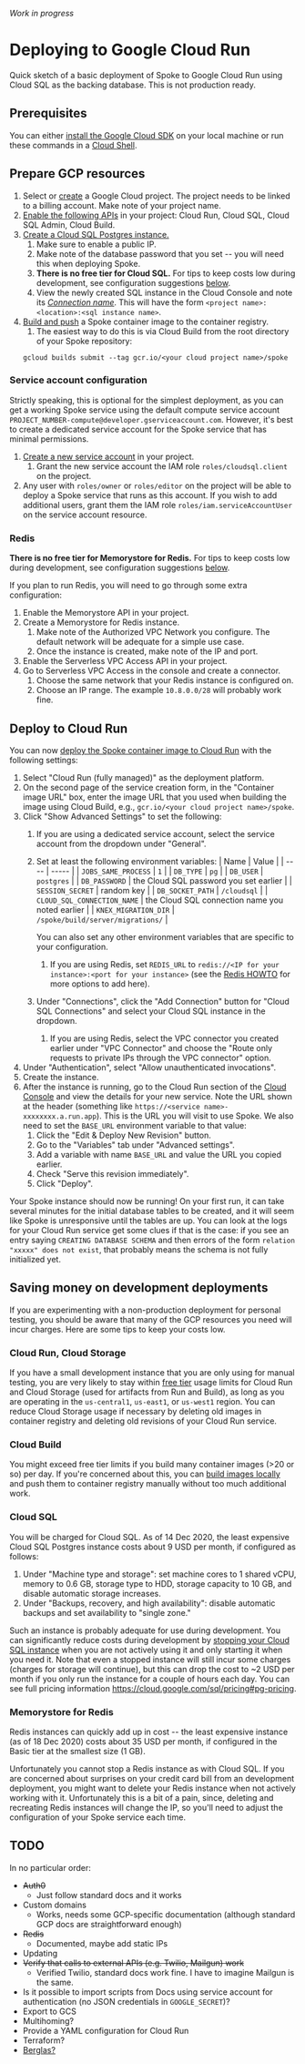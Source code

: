 _Work in progress_

# Deploying to Google Cloud Run

Quick sketch of a basic deployment of Spoke to Google Cloud Run using Cloud SQL as the backing database. This is not production ready.

## Prerequisites

You can either [install the Google Cloud SDK](https://cloud.google.com/sdk/docs/install) on your local machine or run these commands in a [Cloud Shell](https://cloud.google.com/shell).

## Prepare GCP resources

1.  Select or [create](https://cloud.google.com/resource-manager/docs/creating-managing-projects#creating_a_project) a Google Cloud project. The project needs to be linked to a billing account. Make note of your project name.
1.  [Enable the following APIs](https://cloud.google.com/service-usage/docs/enable-disable) in your project: Cloud Run, Cloud SQL, Cloud SQL Admin, Cloud Build.
1.  [Create a Cloud SQL Postgres instance.](https://cloud.google.com/sql/docs/postgres/create-instance)
    1.  Make sure to enable a public IP.
    1.  Make note of the database password that you set -- you will need this when deploying Spoke.
    1.  **There is no free tier for Cloud SQL.** For tips to keep costs low during development, see configuration suggestions [below](#saving-money-on-development-deployments).
    1.  View the newly created SQL instance in the Cloud Console and note its [_Connection name_](https://cloud.google.com/sql/docs/postgres/instance-info#connect_to_this_instance). This will have the form `<project name>:<location>:<sql instance name>`.
1.  [Build and push](https://cloud.google.com/run/docs/building/containers) a Spoke container image to the container registry.
    1.  The easiest way to do this is via Cloud Build from the root directory of your Spoke repository:
    ```shell
    gcloud builds submit --tag gcr.io/<your cloud project name>/spoke
    ```

### Service account configuration

Strictly speaking, this is optional for the simplest deployment, as you can get a working Spoke service using the default compute service account `PROJECT_NUMBER-compute@developer.gserviceaccount.com`. However, it's best to create a dedicated service account for the Spoke service that has minimal permissions.

1.  [Create a new service account](https://cloud.google.com/iam/docs/creating-managing-service-accounts#creating) in your project.
    1.  Grant the new service account the IAM role `roles/cloudsql.client` on the project.
1.  Any user with `roles/owner` or `roles/editor` on the project will be able to deploy a Spoke service that runs as this account. If you wish to add additional users, grant them the IAM role `roles/iam.serviceAccountUser` on the service account resource.

### Redis

**There is no free tier for Memorystore for Redis.** For tips to keep costs low during development, see configuration suggestions [below](#saving-money-on-development-deployments).

If you plan to run Redis, you will need to go through some extra configuration:
1.  Enable the Memorystore API in your project.
1.  Create a Memorystore for Redis instance.
    1. Make note of the Authorized VPC Network you configure. The default network will be adequate for a simple use case.
    1. Once the instance is created, make note of the IP and port.
1.  Enable the Serverless VPC Access API in your project.
1.  Go to Serverless VPC Access in the console and create a connector.
    1. Choose the same network that your Redis instance is configured on.
    1. Choose an IP range. The example `10.8.0.0/28` will probably work fine.

## Deploy to Cloud Run

You can now [deploy the Spoke container image to Cloud Run](https://cloud.google.com/run/docs/deploying#service) with the following settings:
1.  Select "Cloud Run (fully managed)" as the deployment platform.
1.  On the second page of the service creation form, in the "Container image URL" box, enter the image URL that you used when building the image using Cloud Build, e.g., `gcr.io/<your cloud project name>/spoke`.
1.  Click "Show Advanced Settings" to set the following:
    1.  If you are using a dedicated service account, select the service account from the dropdown under "General".
    1.  Set at least the following environment variables:
        | Name | Value |
        | ---- | ----- |
        | `JOBS_SAME_PROCESS` | `1` |
        | `DB_TYPE` | `pg` |
        | `DB_USER` | `postgres` |
        | `DB_PASSWORD` | the Cloud SQL password you set earlier |
        | `SESSION_SECRET` | random key |
        | `DB_SOCKET_PATH` | `/cloudsql` |
        | `CLOUD_SQL_CONNECTION_NAME` | the Cloud SQL connection name you noted earlier |
        | `KNEX_MIGRATION_DIR` | `/spoke/build/server/migrations/` |

        You can also set any other environment variables that are specific to your configuration.
        1. If you are using Redis, set `REDIS_URL` to `redis://<IP for your instance>:<port for your instance>` (see the [Redis HOWTO](HOWTO_CONNECT_WITH_REDIS.md) for more options to add here).
    1.  Under "Connections", click the "Add Connection" button for "Cloud SQL Connections" and select your Cloud SQL instance in the dropdown.
        1. If you are using Redis, select the VPC connector you created earlier under "VPC Connector" and choose the "Route only requests to private IPs through the VPC connector" option.
1.  Under "Authentication", select "Allow unauthenticated invocations".
1.  Create the instance.
1.  After the instance is running, go to the Cloud Run section of the [Cloud Console](https://console.cloud.google.com) and view the details for your new service. Note the URL shown at the header (something like `https://<service name>-xxxxxxxx.a.run.app`). This is the URL you will visit to use Spoke. We also need to set the `BASE_URL` environment variable to that value:
    1.  Click the "Edit & Deploy New Revision" button.
    1.  Go to the "Variables" tab under "Advanced settings".
    1.  Add a variable with name `BASE_URL` and value the URL you copied earlier.
    1.  Check "Serve this revision immediately".
    1.  Click "Deploy".

Your Spoke instance should now be running! On your first run, it can take several minutes for the initial database tables to be created, and it will seem like Spoke is unresponsive until the tables are up. You can look at the logs for your Cloud Run service get some clues if that is the case: if you see an entry saying `CREATING DATABASE SCHEMA` and then errors of the form `relation "xxxxx" does not exist`, that probably means the schema is not fully initialized yet.

## Saving money on development deployments

If you are experimenting with a non-production deployment for personal testing, you should be aware that many of the GCP resources you need will incur charges. Here are some tips to keep your costs low.

### Cloud Run, Cloud Storage

If you have a small development instance that you are only using for manual testing, you are very likely to stay within [free tier](https://cloud.google.com/free/docs/gcp-free-tier#free-tier) usage limits for Cloud Run and Cloud Storage (used for artifacts from Run and Build), as long as you are operating in the `us-central1`, `us-east1`, or `us-west1` region. You can reduce Cloud Storage usage if necessary by deleting old images in container registry and deleting old revisions of your Cloud Run service.

### Cloud Build

You might exceed free tier limits if you build many container images (>20 or so) per day. If you're concerned about this, you can [build images locally](https://cloud.google.com/run/docs/building/containers#docker) and push them to container registry manually without too much additional work.

### Cloud SQL

You will be charged for Cloud SQL. As of 14 Dec 2020, the least expensive Cloud SQL Postgres instance costs about 9 USD per month, if configured as follows:
1. Under "Machine type and storage": set machine cores to 1 shared vCPU, memory to 0.6 GB, storage type to HDD, storage capacity to 10 GB, and disable automatic storage increases.
1. Under "Backups, recovery, and high availability": disable automatic backups and set availability to "single zone."

Such an instance is probably adequate for use during development. You can significantly reduce costs during development by [stopping your Cloud SQL instance](https://cloud.google.com/sql/docs/postgres/start-stop-restart-instance) when you are not actively using it and only starting it when you need it. Note that even a stopped instance will still incur some charges (charges for storage will continue), but this can drop the cost to ~2 USD per month if you only run the instance for a couple of hours each day. You can see full pricing information https://cloud.google.com/sql/pricing#pg-pricing.

### Memorystore for Redis

Redis instances can quickly add up in cost -- the least expensive instance (as of 18 Dec 2020) costs about 35 USD per month, if configured in the Basic tier at the smallest size (1 GB).

Unfortunately you cannot stop a Redis instance as with Cloud SQL. If you are concerned about surprises on your credit card bill from an development deployment, you might want to delete your Redis instance when not actively working with it. Unfortunately this is a bit of a pain, since, deleting and recreating Redis instances will change the IP, so you'll need to adjust the configuration of your Spoke service each time.

## TODO

In no particular order:
* ~~Auth0~~
    * Just follow standard docs and it works
* Custom domains
    * Works, needs some GCP-specific documentation (although standard GCP docs are straightforward enough)
* ~~Redis~~
    * Documented, maybe add static IPs
* Updating
* ~~Verify that calls to external APIs (e.g. Twilio, Mailgun) work~~
    * Verified Twilio, standard docs work fine. I have to imagine Mailgun is the same.
* Is it possible to import scripts from Docs using service account for authentication (no JSON credentials in `GOOGLE_SECRET`)?
* Export to GCS
* Multihoming?
* Provide a YAML configuration for Cloud Run
* Terraform?
* [Berglas?](https://github.com/GoogleCloudPlatform/berglas)
